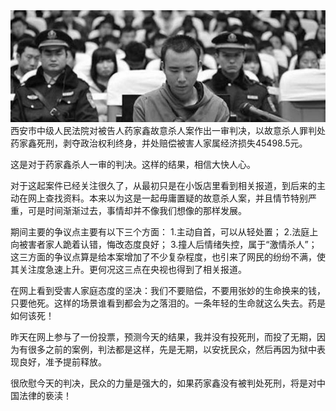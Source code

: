 <img src="/blog/images/yaojiaxin.jpg"/>
西安市中级人民法院对被告人药家鑫故意杀人案作出一审判决，以故意杀人罪判处药家鑫死刑，剥夺政治权利终身，并处赔偿被害人家属经济损失45498.5元。

这是对于药家鑫杀人一审的判决。这样的结果，相信大快人心。

对于这起案件已经关注很久了，从最初只是在小饭店里看到相关报道，到后来的主动在网上查找资料。本来以为这是一起毋庸置疑的故意杀人案，并且情节特别严重，可是时间渐渐过去，事情却并不像我们想像的那样发展。

期间主要的争议点主要有以下三个方面：
1.主动自首，可以从轻处置；
2.法庭上向被害者家人跪着认错，悔改态度良好；
3.撞人后情绪失控，属于“激情杀人”；
这三方面的争议点算是给本案增加了不少复杂程度，也引来了网民的纷纷不满，使其关注度急速上升。更何况这三点在央视也得到了相关报道。

在网上看到受害人家庭态度的坚决：我们不要赔偿，不要用张妙的生命换来的钱，只要他死。这样的场景谁看到都会为之落泪的。一条年轻的生命就这么失去。药是如何该死！

昨天在网上参与了一份投票，预测今天的结果，我并没有投死刑，而投了无期，因为有很多之前的案例，判法都是这样，先是无期，以安抚民众，然后再因为狱中表现良好，准予提前释放。

很欣慰今天的判决，民众的力量是强大的，如果药家鑫没有被判处死刑，将是对中国法律的亵渎！